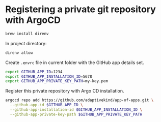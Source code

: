 # Registering a private git repository with ArgoCD

```sh
brew install direnv
```

In project directory:

```sh
direnv allow
```

Create `.envrc` file in current folder with the GitHub app details set.

```sh
export GITHUB_APP_ID=1234
export GITHUB_APP_INSTALLATION_ID=5678
export GITHUB_APP_PRIVATE_KEY_PATH=my-key.pem
```

Register this private repository with Argo CD installation.

```sh
argocd repo add https://github.com/adaptivekind/app-of-apps.git \
  --github-app-id $GITHUB_APP_ID \
  --github-app-installation-id $GITHUB_APP_INSTALLATION_ID \
  --github-app-private-key-path $GITHUB_APP_PRIVATE_KEY_PATH
```

